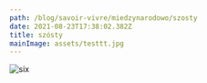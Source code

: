 ```yaml
---
path: /blog/savoir-vivre/miedzynarodowo/szosty
date: 2021-08-23T17:38:02.382Z
title: szósty
mainImage: assets/testtt.jpg
---
```

![six](assets/man-walking-dog.jpg "six")